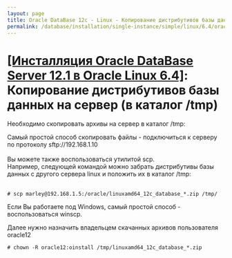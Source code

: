 ```yaml
---
layout: page
title: Oracle DataBase 12c - Linux - Копирование дистрибутивов базы данных на сервер 
permalink: /database/installation/single-instance/simple/linux/6.4/oracle/12.1/copy-oracle-distrib-on-server/
---
```


# <a href="/database/installation/single-instance/simple/linux/6.4/oracle/12.1/">[Инсталляция Oracle DataBase Server 12.1 в Oracle Linux 6.4]</a>: Копирование дистрибутивов базы данных на сервер (в каталог /tmp)



Необходимо скопировать архивы на сервер в каталог /tmp:<br/>

Самый простой способ скопировать файлы - подключиться к серверу по протоколу sftp://192.168.1.10
<br/><br/>
Вы можете также воспользоваться утилитой scp.
<br/>
Например, следующей командой можно забрать дистрибутивы базы данных с другого сервера linux и положить их в каталог /tmp:
<br/><br/>


	# scp marley@192.168.1.5:/oracle/linuxamd64_12c_database_*.zip /tmp/

Если Вы работаете под Windows, самый простой способ - воспользоваться winscp.


Далее нужно назначить владельцем скачанных архивов пользователя oracle12

	# chown -R oracle12:oinstall /tmp/linuxamd64_12c_database_*.zip
